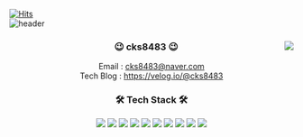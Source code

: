[![Hits](https://hits.seeyoufarm.com/api/count/incr/badge.svg?url=https%3A%2F%2Fgithub.com%2Fcks8483&count_bg=%2379C83D&title_bg=%23555555&icon=draugiem-dot-lv.svg&icon_color=%23E7E7E7&title=hits&edge_flat=false)](https://hits.seeyoufarm.com)
<br>
![header](https://capsule-render.vercel.app/api?type=waving&color=auto&height=220&section=header&text=👋Hi,%20there!&fontSize=70&animation=fadeIn&fontAlignY=30&desc=ChanHoeChoi%20GitHub%20Profile&descAlignY=54&descAlign=75)

<div align="center">
<a href="https://github.com/anuraghazra/github-readme-stats">
    <img align="right" src="https://github-readme-stats.vercel.app/api?username=cks8483&count_private=true&show_icons=true&theme=tokyonight" />
  </a>

### 😉 cks8483 😉
  Email : cks8483@naver.com <br> 
  Tech Blog : https://velog.io/@cks8483 <br>
  
### 🛠 Tech Stack 🛠
  <img src="https://img.shields.io/badge/java-007396?style=flat-square&logo=Java&logoColor=white"/></a>
  <img src="https://img.shields.io/badge/JavaScript-F7DF1E?style=flat-square&logo=JavaScript&logoColor=white"/></a>
  <img src="https://img.shields.io/badge/node.js-339933?style=flat-square&logo=node.js&logoColor=white"/></a>
  <img src="https://img.shields.io/badge/Amazon Web Service-232F3E?style=flat-square&logo=Amazon%20AWS&logoColor=white"/></a>
  <img src="https://img.shields.io/badge/Docker-2496ED?style=flat-square&logo=docker&logoColor=white"/></a>
  <img src="https://img.shields.io/badge/Kubernetes-326CE5?style=flat-square&logo=Kubernetes&logoColor=white"/></a>
  <img src="https://img.shields.io/badge/Terraform-7B42BC?style=flat-square&logo=Terraform&logoColor=white"/></a>
  <img src="https://img.shields.io/badge/GitHub Actions-2088FF?style=flat-square&logo=GitHub Actions&logoColor=white"/></a>
  <img src="https://img.shields.io/badge/ubuntu-E95420?style=flat-square&logo=ubuntu&logoColor=white"/></a>
  <img src="https://img.shields.io/badge/MySQL-4479A1?style=flat-square&logo=MySQL&logoColor=white"/></a>
  
</div>
